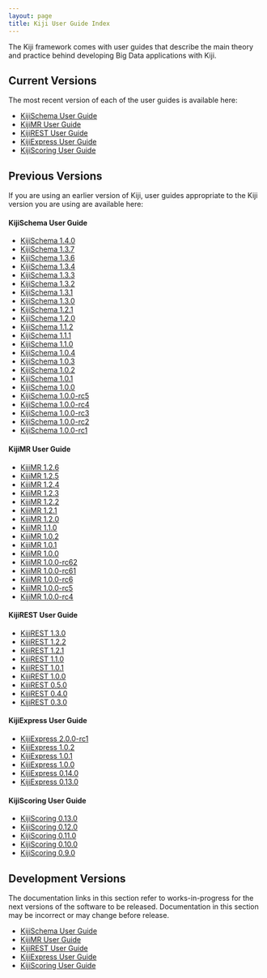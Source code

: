 ```yaml
---
layout: page
title: Kiji User Guide Index
---
```


The Kiji framework comes with user guides that describe the main
theory and practice behind developing Big Data applications with Kiji.

## Current Versions
The most recent version of each of the user guides is available here:

* [KijiSchema User Guide]({{site.userguide_url}}/schema/1.4.0/kiji-schema-overview/)
* [KijiMR User Guide]({{site.userguide_url}}/mapreduce/1.2.6/kiji-mr-overview/)
* [KijiREST User Guide]({{site.userguide_url}}/rest/1.3.0/rest-overview/)
* [KijiExpress User Guide]({{site.userguide_url}}/express/2.0.0-rc1/overview/)
* [KijiScoring User Guide]({{site.userguide_url}}/scoring/0.13.0/what-is-scoring/)

## Previous Versions

If you are using an earlier version of Kiji, user guides appropriate
to the Kiji version you are using are available here:

#### KijiSchema User Guide
* [KijiSchema 1.4.0]({{site.userguide_url}}/schema/1.4.0/kiji-schema-overview/)
* [KijiSchema 1.3.7]({{site.userguide_url}}/schema/1.3.7/kiji-schema-overview/)
* [KijiSchema 1.3.6]({{site.userguide_url}}/schema/1.3.6/kiji-schema-overview/)
* [KijiSchema 1.3.4]({{site.userguide_url}}/schema/1.3.4/kiji-schema-overview/)
* [KijiSchema 1.3.3]({{site.userguide_url}}/schema/1.3.3/kiji-schema-overview/)
* [KijiSchema 1.3.2]({{site.userguide_url}}/schema/1.3.2/kiji-schema-overview/)
* [KijiSchema 1.3.1]({{site.userguide_url}}/schema/1.3.1/kiji-schema-overview/)
* [KijiSchema 1.3.0]({{site.userguide_url}}/schema/1.3.0/kiji-schema-overview/)
* [KijiSchema 1.2.1]({{site.userguide_url}}/schema/1.2.1/kiji-schema-overview/)
* [KijiSchema 1.2.0]({{site.userguide_url}}/schema/1.2.0/kiji-schema-overview/)
* [KijiSchema 1.1.2]({{site.userguide_url}}/schema/1.1.2/kiji-schema-overview/)
* [KijiSchema 1.1.1]({{site.userguide_url}}/schema/1.1.1/kiji-schema-overview/)
* [KijiSchema 1.1.0]({{site.userguide_url}}/schema/1.1.0/kiji-schema-overview/)
* [KijiSchema 1.0.4]({{site.userguide_url}}/schema/1.0.4/kiji-schema-overview/)
* [KijiSchema 1.0.3]({{site.userguide_url}}/schema/1.0.3/kiji-schema-overview/)
* [KijiSchema 1.0.2]({{site.userguide_url}}/schema/1.0.2/kiji-schema-overview/)
* [KijiSchema 1.0.1]({{site.userguide_url}}/schema/1.0.1/kiji-schema-overview/)
* [KijiSchema 1.0.0]({{site.userguide_url}}/schema/1.0.0/kiji-schema-overview/)
* [KijiSchema 1.0.0-rc5]({{site.userguide_url}}/schema/1.0.0-rc5/kiji-schema-overview/)
* [KijiSchema 1.0.0-rc4]({{site.userguide_url}}/schema/1.0.0-rc4/kiji-schema-overview/)
* [KijiSchema 1.0.0-rc3]({{site.userguide_url}}/schema/1.0.0-rc3/kiji-schema-overview/)
* [KijiSchema 1.0.0-rc2]({{site.userguide_url}}/schema/1.0.0-rc2/kiji-schema-overview/)
* [KijiSchema 1.0.0-rc1]({{site.userguide_url}}/schema/1.0.0-rc1/kiji-schema-overview/)

#### KijiMR User Guide
* [KijiMR 1.2.6]({{site.userguide_url}}/mapreduce/1.2.6/kiji-mr-overview/)
* [KijiMR 1.2.5]({{site.userguide_url}}/mapreduce/1.2.5/kiji-mr-overview/)
* [KijiMR 1.2.4]({{site.userguide_url}}/mapreduce/1.2.4/kiji-mr-overview/)
* [KijiMR 1.2.3]({{site.userguide_url}}/mapreduce/1.2.3/kiji-mr-overview/)
* [KijiMR 1.2.2]({{site.userguide_url}}/mapreduce/1.2.2/kiji-mr-overview/)
* [KijiMR 1.2.1]({{site.userguide_url}}/mapreduce/1.2.1/kiji-mr-overview/)
* [KijiMR 1.2.0]({{site.userguide_url}}/mapreduce/1.2.0/kiji-mr-overview/)
* [KijiMR 1.1.0]({{site.userguide_url}}/mapreduce/1.1.0/kiji-mr-overview/)
* [KijiMR 1.0.2]({{site.userguide_url}}/mapreduce/1.0.2/kiji-mr-overview/)
* [KijiMR 1.0.1]({{site.userguide_url}}/mapreduce/1.0.1/kiji-mr-overview/)
* [KijiMR 1.0.0]({{site.userguide_url}}/mapreduce/1.0.0/kiji-mr-overview/)
* [KijiMR 1.0.0-rc62]({{site.userguide_url}}/mapreduce/1.0.0-rc62/kiji-mr-overview/)
* [KijiMR 1.0.0-rc61]({{site.userguide_url}}/mapreduce/1.0.0-rc61/kiji-mr-overview/)
* [KijiMR 1.0.0-rc6]({{site.userguide_url}}/mapreduce/1.0.0-rc6/kiji-mr-overview/)
* [KijiMR 1.0.0-rc5]({{site.userguide_url}}/mapreduce/1.0.0-rc5/kiji-mr-overview/)
* [KijiMR 1.0.0-rc4]({{site.userguide_url}}/mapreduce/1.0.0-rc4/kiji-mr-overview/)

#### KijiREST User Guide
* [KijiREST 1.3.0]({{site.userguide_url}}/rest/1.3.0/rest-overview/)
* [KijiREST 1.2.2]({{site.userguide_url}}/rest/1.2.2/rest-overview/)
* [KijiREST 1.2.1]({{site.userguide_url}}/rest/1.2.1/rest-overview/)
* [KijiREST 1.1.0]({{site.userguide_url}}/rest/1.1.0/rest-overview/)
* [KijiREST 1.0.1]({{site.userguide_url}}/rest/1.0.1/rest-overview/)
* [KijiREST 1.0.0]({{site.userguide_url}}/rest/1.0.0/rest-overview/)
* [KijiREST 0.5.0]({{site.userguide_url}}/rest/0.5.0/rest-overview/)
* [KijiREST 0.4.0]({{site.userguide_url}}/rest/0.4.0/rest-overview/)
* [KijiREST 0.3.0]({{site.userguide_url}}/rest/0.3.0/rest-overview/)

#### KijiExpress User Guide
* [KijiExpress 2.0.0-rc1]({{site.userguide_url}}/express/2.0.0-rc1/overview/)
* [KijiExpress 1.0.2]({{site.userguide_url}}/express/1.0.2/overview/)
* [KijiExpress 1.0.1]({{site.userguide_url}}/express/1.0.1/overview/)
* [KijiExpress 1.0.0]({{site.userguide_url}}/express/1.0.0/overview/)
* [KijiExpress 0.14.0]({{site.userguide_url}}/express/0.14.0/overview/)
* [KijiExpress 0.13.0]({{site.userguide_url}}/express/0.13.0/overview/)

#### KijiScoring User Guide
* [KijiScoring 0.13.0]({{site.userguide_url}}/scoring/0.13.0/what-is-scoring/)
* [KijiScoring 0.12.0]({{site.userguide_url}}/scoring/0.12.0/what-is-scoring/)
* [KijiScoring 0.11.0]({{site.userguide_url}}/scoring/0.11.0/what-is-scoring/)
* [KijiScoring 0.10.0]({{site.userguide_url}}/scoring/0.10.0/what-is-scoring/)
* [KijiScoring 0.9.0]({{site.userguide_url}}/scoring/0.9.0/what-is-scoring/)

## Development Versions

The documentation links in this section refer to works-in-progress for the next versions
of the software to be released. Documentation in this section may be incorrect or may change
before release.

* [KijiSchema User Guide]({{site.userguide_schema_devel}}/kiji-schema-overview/)
* [KijiMR User Guide]({{site.userguide_mapreduce_devel}}/kiji-mr-overview/)
* [KijiREST User Guide]({{site.userguide_rest_devel}}/rest-overview/)
* [KijiExpress User Guide]({{site.userguide_express_devel}}/overview/)
* [KijiScoring User Guide]({{site.userguide_scoring_devel}}/what-is-scoring/)

